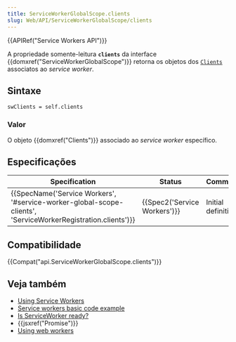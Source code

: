 ```yaml
---
title: ServiceWorkerGlobalScope.clients
slug: Web/API/ServiceWorkerGlobalScope/clients
---
```

{{APIRef("Service Workers API")}}

A propriedade somente-leitura **`clients`** da interface {{domxref("ServiceWorkerGlobalScope")}} retorna os objetos dos [`Clients`](/pt-BR/docs/Web/API/Clients) associatos ao _service worker_.

## Sintaxe

```
swClients = self.clients
```

### Valor

O objeto {{domxref("Clients")}} associado ao _service worker_ específico.

## Especificações

| Specification                                                                                                                                    | Status                               | Comment             |
| ------------------------------------------------------------------------------------------------------------------------------------------------ | ------------------------------------ | ------------------- |
| {{SpecName('Service Workers', '#service-worker-global-scope-clients', 'ServiceWorkerRegistration.clients')}} | {{Spec2('Service Workers')}} | Initial definition. |

## Compatibilidade

{{Compat("api.ServiceWorkerGlobalScope.clients")}}

## Veja também

- [Using Service Workers](/pt-BR/docs/Web/API/ServiceWorker_API/Using_Service_Workers)
- [Service workers basic code example](https://github.com/mdn/sw-test)
- [Is ServiceWorker ready?](https://jakearchibald.github.io/isserviceworkerready/)
- {{jsxref("Promise")}}
- [Using web workers](/pt-BR/docs/Web/Guide/Performance/Using_web_workers)
